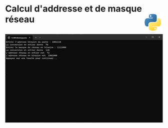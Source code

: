 # **Calcul d'addresse et de masque réseau** <a href="../../"><img align="right" src="../../assets/Python-logo-notext.svg" alt="Python" title="Phthon" widht="auto" height="64px"></a>

![Calcul de maque et d'adresse réseau](../../assets/screenshots/networkAdressMask.png)